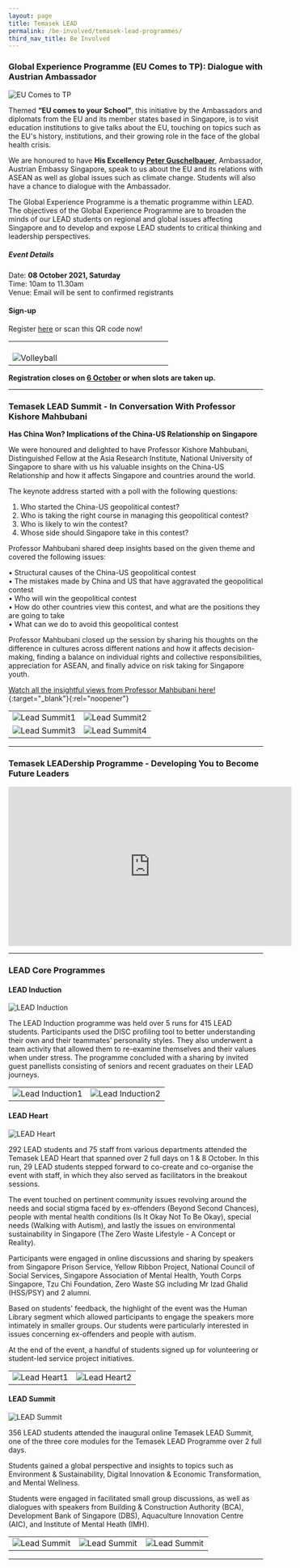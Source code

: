 ```yaml
---
layout: page
title: Temasek LEAD
permalink: /be-involved/temasek-lead-programmes/
third_nav_title: Be Involved
---
```

### Global Experience Programme (EU Comes to TP): Dialogue with Austrian Ambassador ###

![EU Comes to TP](/images/BeInvolved-LeadEUbanner.jpg)

Themed **“EU comes to your School”**, this initiative by the Ambassadors and diplomats from the EU and its member states based in Singapore, is to visit education institutions to give talks about the EU, touching on topics such as the EU's history, institutions, and their growing role in the face of the global health crisis.  

We are honoured to have **His Excellency [Peter Guschelbauer](https://www.bmeia.gv.at/en/austrian-embassy-singapore/about-us/the-ambassador/)**, Ambassador, Austrian Embassy Singapore, speak to us about the EU and its relations with ASEAN as well as global issues such as climate change. Students will also have a chance to dialogue with the Ambassador. 

The Global Experience Programme is a thematic programme within LEAD. The objectives of the Global Experience Programme are to broaden the minds of our LEAD students on regional and global issues affecting Singapore and to develop and expose LEAD students to critical thinking and leadership perspectives.

##### Event Details

Date: **08 October 2021, Saturday**  
Time: 10am to 11.30am  
Venue: Email will be sent to confirmed registrants

#### Sign-up

Register [here](https://forms.office.com/pages/responsepage.aspx?id=8JupJXKOKkeuUK373w328bwwAd0fhRxEhHsQyxN2mNRUREFLSzlZVU1LWFVaQjdFVVBHUUxSQUM2Mi4u&fsw=0) or scan this QR code now!

<table>
    <tr>
        <td style="width:33%"><br>
              <image src="/images/BeInvolved-LeadEUQRcode.jpg" style="display:block;margin-left:auto;margin-right:auto;" alt="Volleyball">
                 </image>
        </td>
        <td style="width:33%"><br>
           </td>
        <td style="width:33%"><br>
        </td>
    </tr>
</table>

**Registration closes on <u>6 October</u> or when slots are taken up.**






---
### Temasek LEAD Summit - In Conversation With Professor Kishore Mahbubani ###
**Has China Won? Implications of the China-US Relationship on Singapore**

We were honoured and delighted to have Professor Kishore Mahbubani, Distinguished Fellow at the Asia Research Institute, National University of Singapore to share with us his valuable insights on the China-US Relationship and how it affects Singapore and countries around the world.

The keynote address started with a poll with the following questions:

1.	Who started the China-US geopolitical contest?
2.	Who is taking the right course in managing this geopolitical contest?
3.	Who is likely to win the contest?
4.	Whose side should Singapore take in this contest?

Professor Mahbubani shared deep insights based on the given theme and covered the following issues:

•	Structural causes of the China-US geopolitical contest<br>
•	The mistakes made by China and US that have aggravated the geopolitical contest <br>
•	Who will win the geopolitical contest <br>
•	How do other countries view this contest, and what are the positions they are going to take<br>
•	What can we do to avoid this geopolitical contest<br>

Professor Mahbubani closed up the session by sharing his thoughts on the difference in cultures across different nations and how it affects decision-making, finding a balance on individual rights and collective responsibilities, appreciation for ASEAN, and finally advice on risk taking for Singapore youth.

[Watch all the insightful views from Professor Mahbubani here!](https://youtu.be/dca3nQVgud8){:target="_blank"}{:rel="noopener"}

<table>
    <tr>
        <td style="width:50%"><image src="/images/BeInvolved-LEADsummitKishore1.png" style="display:block;margin-left:auto;margin-right:auto;" alt="Lead Summit1"></image>       
        </td>
        <td style="width:50%"><image src="/images/BeInvolved-LEADsummitKishore2.png" style="display:block;margin-left:auto;margin-right:auto;" alt="Lead Summit2"></image>       
        </td>
    </tr>
    <tr>
        <td style="width:50%"><image src="/images/BeInvolved-LEADsummitKishore3.png" style="display:block;margin-left:auto;margin-right:auto;" alt="Lead Summit3"></image>       
        </td>
        <td style="width:50%"><image src="/images/BeInvolved-LEADsummitKishore4.png" style="display:block;margin-left:auto;margin-right:auto;" alt="Lead Summit4"></image>       
        </td>
    </tr>
</table>

---
### Temasek LEADership Programme - Developing You to Become Future Leaders ###

<div class="bp-youtube">
<iframe width="560" height="315" src="https://www.youtube-nocookie.com/embed/ZBHOirv1ixc" title="YouTube video player" frameborder="0" allow="accelerometer; autoplay; clipboard-write; encrypted-media; gyroscope; picture-in-picture" allowfullscreen></iframe>    
</div>

---
### LEAD Core Programmes ###

<h4>LEAD Induction</h4>

![LEAD Induction](/images/BeInvolved-lead_inductionlogo1.png)

The LEAD Induction programme was held over 5 runs for 415 LEAD students. Participants used the DISC profiling tool to better understanding their own and their teammates’ personality styles. They also underwent a team activity that allowed them to re-examine themselves and their values when under stress. The programme concluded with a sharing by invited guest panellists consisting of seniors and recent graduates on their LEAD journeys.


<table>
    <tr>
        <td style="width:50%"><image src="/images/BeInvolved-LEAD_Induction1.png" style="display:block;margin-left:auto;margin-right:auto;" alt="Lead Induction1"></image>       
        </td>
        <td style="width:50%"><image src="/images/BeInvolved-LEAD_Induction2.png" style="display:block;margin-left:auto;margin-right:auto;" alt="Lead Induction2"></image>       
        </td>
    </tr>
</table>

<h4>LEAD Heart</h4>

![LEAD Heart](/images/BeInvolved-lead_heartlogo1.png)

292 LEAD students and 75 staff from various departments attended the Temasek LEAD Heart that spanned over 2 full days on 1 & 8 October. In this run, 29 LEAD students stepped forward to co-create and co-organise the event with staff, in which they also served as facilitators in the breakout sessions.

The event touched on pertinent community issues revolving around the needs and social stigma faced by ex-offenders (Beyond Second Chances), people with mental health conditions (Is It Okay Not To Be Okay), special needs (Walking with Autism), and lastly the issues on  environmental sustainability in Singapore (The Zero Waste Lifestyle - A Concept or Reality).

Participants were engaged in online discussions and sharing by speakers from Singapore Prison Service, Yellow Ribbon Project, National Council of Social Services, Singapore Association of Mental Health, Youth Corps Singapore, Tzu Chi Foundation, Zero Waste SG including Mr Izad Ghalid (HSS/PSY) and 2 alumni.

Based on students' feedback, the highlight of the event was the Human Library segment which allowed participants to engage the speakers more intimately in smaller groups. Our students were particularly interested in issues concerning ex-offenders and people with autism.  

At the end of the event, a handful of students signed up for volunteering or student-led service project initiatives.

<table>
    <tr>
        <td style="width:50%"><image src="/images/BeInvolved-lead_heart1.png" style="display:block;margin-left:auto;margin-right:auto;" alt="Lead Heart1"></image>       
        </td>
        <td style="width:50%"><image src="/images/BeInvolved-lead_heart2.png" style="display:block;margin-left:auto;margin-right:auto;" alt="Lead Heart2"></image>       
        </td>
    </tr>
</table>

<h4>LEAD Summit</h4>

![LEAD Summit](/images/BeInvolved-lead_summitlogo1.png)

356 LEAD students attended the inaugural online Temasek LEAD Summit, one of the three core modules for the Temasek LEAD Programme over 2 full days.

Students gained a global perspective and insights to topics such as Environment & Sustainability, Digital Innovation & Economic Transformation, and Mental Wellness.

Students were engaged in facilitated small group discussions, as well as dialogues with speakers from Building & Construction Authority (BCA), Development Bank of Singapore (DBS), Aquaculture Innovation Centre (AIC), and Institute of Mental Heath (IMH).

<table>
    <tr>
        <td style="width:33%"><image src="/images/BeInvolved-LEAD_Summit_3.png" style="display:block;margin-left:auto;margin-right:auto;" alt="Lead Summit"></image>       
        </td>
        <td style="width:33%"><image src="/images/BeInvolved-LEAD_Summit_1.jpg" style="display:block;margin-left:auto;margin-right:auto;" alt="Lead Summit"></image>       
        </td>
        <td style="width:33%"><image src="/images/BeInvolved-LEAD_Summit_2.jpg" style="display:block;margin-left:auto;margin-right:auto;" alt="Lead Summit"></image>       
        </td>
    </tr>
</table>

---